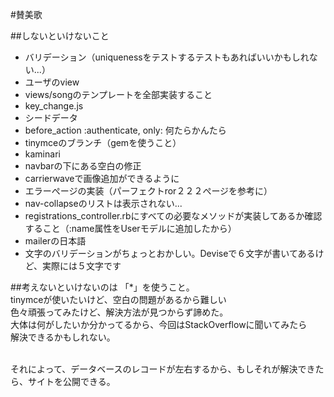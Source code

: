 #賛美歌

##しないといけないこと
<ul>
	<li>バリデーション（uniquenessをテストするテストもあればいいかもしれない...）</li>
	<li>ユーザのview</li>
	<li>views/songのテンプレートを全部実装すること</li>
	<li>key_change.js</li>
	<li>シードデータ</li>
	<li>before_action :authenticate, only: 何たらかんたら</li>
	<li>tinymceのブランチ（gemを使うこと）</li>
	<li>kaminari</li>
	<li>navbarの下にある空白の修正</li>
	<li>carrierwaveで画像追加ができるように</li>
	<li>エラーぺージの実装（パーフェクトror２２２ぺージを参考に）</li>
	<li>nav-collapseのリストは表示されない...</li>
	<li>registrations_controller.rbにすべての必要なメソッドが実装してあるか確認すること（:name属性をUserモデルに追加したから）</li>
	<li>mailerの日本語</li>
	<li>文字のバリデーションがちょっとおかしい。Deviseで６文字が書いてあるけど、実際には５文字です</li>
</ul>


##考えないといけないのは
「*」を使うこと。<br/>
tinymceが使いたいけど、空白の問題があるから難しい<br/>
色々頑張ってみたけど、解決方法が見つからず諦めた。<br/>
大体は何がしたいか分かってるから、今回はStackOverflowに聞いてみたら<br/>
解決できるかもしれない。<br/><br/>

それによって、データベースのレコードが左右するから、もしそれが解決できたら、サイトを公開できる。
